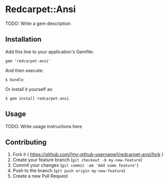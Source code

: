 # Redcarpet::Ansi

TODO: Write a gem description

## Installation

Add this line to your application's Gemfile:

    gem 'redcarpet-ansi'

And then execute:

    $ bundle

Or install it yourself as:

    $ gem install redcarpet-ansi

## Usage

TODO: Write usage instructions here

## Contributing

1. Fork it ( https://github.com/[my-github-username]/redcarpet-ansi/fork )
2. Create your feature branch (`git checkout -b my-new-feature`)
3. Commit your changes (`git commit -am 'Add some feature'`)
4. Push to the branch (`git push origin my-new-feature`)
5. Create a new Pull Request
